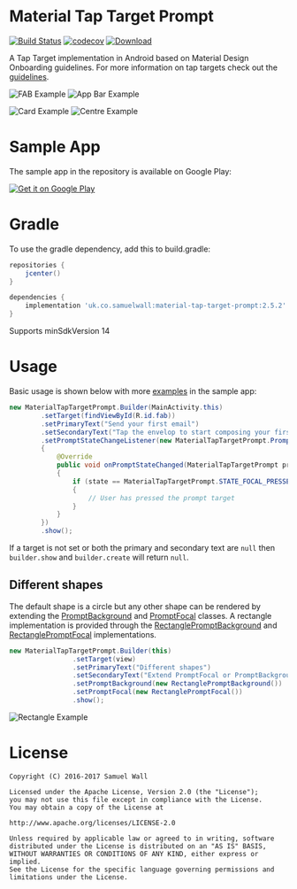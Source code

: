 # Material Tap Target Prompt
[![Build Status](https://travis-ci.org/sjwall/MaterialTapTargetPrompt.svg?branch=master)](https://travis-ci.org/sjwall/MaterialTapTargetPrompt)
[![codecov](https://codecov.io/gh/sjwall/MaterialTapTargetPrompt/branch/master/graph/badge.svg)](https://codecov.io/gh/sjwall/MaterialTapTargetPrompt)
[![Download](https://api.bintray.com/packages/sjwall/maven/material-tap-target-prompt/images/download.svg)](https://bintray.com/sjwall/maven/material-tap-target-prompt/_latestVersion)

A Tap Target implementation in Android based on Material Design Onboarding guidelines. For more information on tap targets check out the [guidelines][1].

![FAB Example](art/example_FAB.png) ![App Bar Example](art/example_appbar.png)

![Card Example](art/example_card.png) ![Centre Example](art/example_centre.png)

# Sample App
The sample app in the repository is available on Google Play:

<a href='https://play.google.com/store/apps/details?id=uk.co.samuelwall.materialtaptargetprompt.sample&utm_source=global_co&utm_medium=prtnr&utm_content=Mar2515&utm_campaign=PartBadge&pcampaignid=MKT-Other-global-all-co-prtnr-py-PartBadge-Mar2515-1'><img alt='Get it on Google Play' style='max-width:250px' src='art/play_store.png'/></a>

# Gradle
To use the gradle dependency, add this to build.gradle:
```groovy
repositories {
    jcenter()
}

dependencies {
    implementation 'uk.co.samuelwall:material-tap-target-prompt:2.5.2'
}
```
Supports minSdkVersion 14

# Usage
Basic usage is shown below with more [examples](https://github.com/sjwall/MaterialTapTargetPrompt/tree/master/sample/src/main/java/uk/co/samuelwall/materialtaptargetprompt/sample) in the sample app:

```java
new MaterialTapTargetPrompt.Builder(MainActivity.this)
        .setTarget(findViewById(R.id.fab))
        .setPrimaryText("Send your first email")
        .setSecondaryText("Tap the envelop to start composing your first email")
        .setPromptStateChangeListener(new MaterialTapTargetPrompt.PromptStateChangeListener()
        {
            @Override
            public void onPromptStateChanged(MaterialTapTargetPrompt prompt, int state)
            {
                if (state == MaterialTapTargetPrompt.STATE_FOCAL_PRESSED)
                {
                    // User has pressed the prompt target
                }
            }
        })
        .show();
```

If a target is not set or both the primary and secondary text are `null` then `builder.show` and `builder.create` will return `null`.

## Different shapes

The default shape is a circle but any other shape can be rendered by extending the [PromptBackground](https://github.com/sjwall/MaterialTapTargetPrompt/blob/master/library/src/main/java/uk/co/samuelwall/materialtaptargetprompt/extras/PromptBackground.java) and [PromptFocal](https://github.com/sjwall/MaterialTapTargetPrompt/blob/master/library/src/main/java/uk/co/samuelwall/materialtaptargetprompt/extras/PromptFocal.java) classes.
A rectangle implementation is provided through the [RectanglePromptBackground](https://github.com/sjwall/MaterialTapTargetPrompt/blob/master/library/src/main/java/uk/co/samuelwall/materialtaptargetprompt/extras/backgrounds/RectanglePromptBackground.java) and [RectanglePromptFocal](https://github.com/sjwall/MaterialTapTargetPrompt/blob/master/library/src/main/java/uk/co/samuelwall/materialtaptargetprompt/extras/focals/RectanglePromptFocal.java) implementations.

```java
new MaterialTapTargetPrompt.Builder(this)
                .setTarget(view)
                .setPrimaryText("Different shapes")
                .setSecondaryText("Extend PromptFocal or PromptBackground to change the shapes")
                .setPromptBackground(new RectanglePromptBackground())
                .setPromptFocal(new RectanglePromptFocal())
                .show();
```

![Rectangle Example](art/example_rectangle.png)

# License
    Copyright (C) 2016-2017 Samuel Wall

    Licensed under the Apache License, Version 2.0 (the "License");
    you may not use this file except in compliance with the License.
    You may obtain a copy of the License at

    http://www.apache.org/licenses/LICENSE-2.0

    Unless required by applicable law or agreed to in writing, software
    distributed under the License is distributed on an "AS IS" BASIS,
    WITHOUT WARRANTIES OR CONDITIONS OF ANY KIND, either express or implied.
    See the License for the specific language governing permissions and
    limitations under the License.




[1]: https://www.google.com/design/spec/growth-communications/feature-discovery.html#feature-discovery-design
